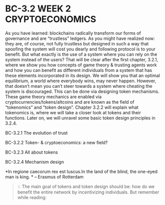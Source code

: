 # BC-3.2 WEEK 2 CRYPTOECONOMICS 

As you have learned: blockchains radically transform our forms of governance and are “trustless” ledgers. As you might have realized now: they are, of course, not fully trustless but designed in such a way that spoofing the system will cost you dearly and following protocol is to your benefit. But what exactly is the use of a system where you can rely on the system instead of the users? That will be clear after the first chapter, 3.2.1, where we show you how concepts of game theory & trusting agents work and how you can benefit as different individuals from a system that has these elements incorporated in its design. We will show you that an optimal equilibrium, a world where everybody wins, may never happen. However, that doesn’t mean you can’t steer towards a system where cheating the system is discouraged. This can be done via designing token mechanisms. These game theory mechanics are enabled via cryptocurrencies/tokens/altcoins and are known as the field of “tokenomics” and “token design”. Chapter 3.2.2 will explain what tokenomics is, where we will take a closer look at tokens and their functions. Later on, we will unravel some basic token design principles in 3.2.4. 

BC-3.2.1 The evolution of trust

BC-3.2.2 Token- & cryptoeconomics: a new field? 

BC-3.2.3 All about tokens

BC-3.2.4 Mechanism design


*In regione caecorum rex est luscus.In the land of the blind, the one-eyed man is king. * 
– Erasmus of Rotterdam


>💡 The main goal of tokens and token design should be: how do we benefit the entire network by incentivizing individuals. But remember while reading:

